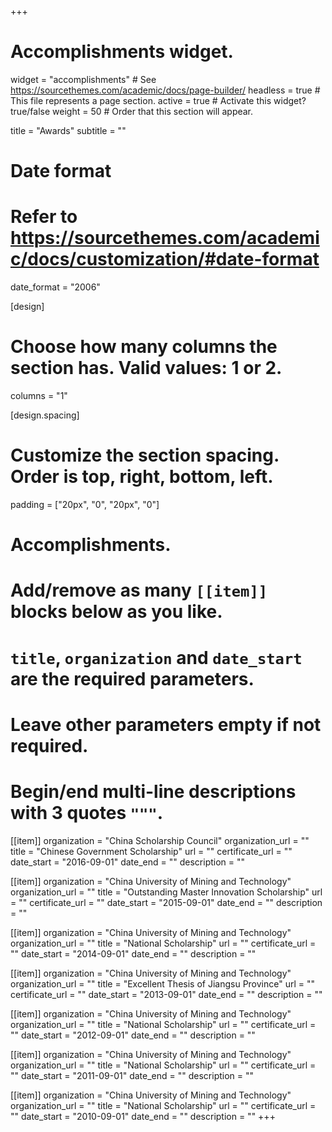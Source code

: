 +++
# Accomplishments widget.
widget = "accomplishments"  # See https://sourcethemes.com/academic/docs/page-builder/
headless = true  # This file represents a page section.
active = true  # Activate this widget? true/false
weight = 50  # Order that this section will appear.

title = "Awards"
subtitle = ""

# Date format
#   Refer to https://sourcethemes.com/academic/docs/customization/#date-format
date_format = "2006"

[design]
  # Choose how many columns the section has. Valid values: 1 or 2.
  columns = "1"

[design.spacing]
  # Customize the section spacing. Order is top, right, bottom, left.
  padding = ["20px", "0", "20px", "0"]

# Accomplishments.
#   Add/remove as many `[[item]]` blocks below as you like.
#   `title`, `organization` and `date_start` are the required parameters.
#   Leave other parameters empty if not required.
#   Begin/end multi-line descriptions with 3 quotes `"""`.

[[item]]
  organization = "China Scholarship Council"
  organization_url = ""
  title = "Chinese Government Scholarship"
  url = ""
  certificate_url = ""
  date_start = "2016-09-01"
  date_end = ""
  description = ""

[[item]]
  organization = "China University of Mining and Technology"
  organization_url = ""
  title = "Outstanding Master Innovation Scholarship"
  url = ""
  certificate_url = ""
  date_start = "2015-09-01"
  date_end = ""
  description = ""
  
[[item]]
  organization = "China University of Mining and Technology"
  organization_url = ""
  title = "National Scholarship"
  url = ""
  certificate_url = ""
  date_start = "2014-09-01"
  date_end = ""
  description = ""

[[item]]
  organization = "China University of Mining and Technology"
  organization_url = ""
  title = "Excellent Thesis of Jiangsu Province"
  url = ""
  certificate_url = ""
  date_start = "2013-09-01"
  date_end = ""
  description = ""

[[item]]
  organization = "China University of Mining and Technology"
  organization_url = ""
  title = "National Scholarship"
  url = ""
  certificate_url = ""
  date_start = "2012-09-01"
  date_end = ""
  description = ""

[[item]]
  organization = "China University of Mining and Technology"
  organization_url = ""
  title = "National Scholarship"
  url = ""
  certificate_url = ""
  date_start = "2011-09-01"
  date_end = ""
  description = ""

[[item]]
  organization = "China University of Mining and Technology"
  organization_url = ""
  title = "National Scholarship"
  url = ""
  certificate_url = ""
  date_start = "2010-09-01"
  date_end = ""
  description = ""
+++
